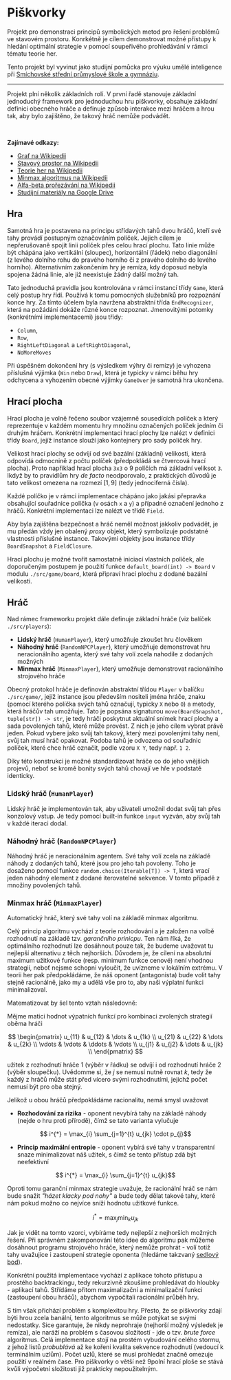 # Piškvorky

Projekt pro demonstraci principů symbolických metod pro řešení 
problémů ve stavovém prostoru. Konrkétně je cílem demonstrovat možné přístupy
k hledání optimální strategie v pomocí soupeřivého prohledávání v rámci tématu
teorie her. 

Tento projekt byl vyvinut jako studijní pomůcka pro výuku umělé 
inteligence při 
[Smíchovské střední průmyslové škole a gymnáziu](https://www.ssps.cz/).

---

Projekt plní několik základních rolí. V první řadě stanovuje základní 
jednoduchý framework pro jednoduchou hru piškvorky, obsahuje základní definici
obecného hráče a definuje způsob interakce mezi hráčem a hrou tak, aby bylo
zajištěno, že takový hráč nemůže podvádět.


<br />

**Zajímavé odkazy:**
- [Graf na Wikipedii](https://en.wikipedia.org/wiki/Graph_(discrete_mathematics))
- [Stavový prostor na Wikipedii](https://en.wikipedia.org/wiki/State_space)
- [Teorie her na Wikipedii](https://en.wikipedia.org/wiki/Game_theory)
- [Minmax algoritmus na Wikipedii](https://en.wikipedia.org/wiki/Minimax)
- [Alfa-beta prořezávání na Wikipedii](https://en.wikipedia.org/wiki/Alpha%E2%80%93beta_pruning)
- [Studijní materiály na Google Drive](https://tinyurl.com/ssps-umela-inteligence)


## Hra

Samotná hra je postavena na principu střídavých tahů dvou hráčů, kteří své 
tahy provádí postupným označováním políček. Jejich cílem je nepřerušovaně 
spojit linii políček přes celou hrací plochu. Tato linie může být chápána
jako vertikální (sloupec), horizontální (řádek) nebo diagonální (z levého 
dolního rohu do pravého horního či z pravého dolního do levého horního).
Alternativním zakončením hry je remíza, kdy doposud nebyla spojena žádná
linie, ale již neexistuje žádný další možný tah.

Tato jednoduchá pravidla jsou kontrolována v rámci instancí třídy `Game`,
která celý postup hry řídí. Používá k tomu pomocných služebníků pro rozpoznání
konce hry. Za tímto účelem byla navržena abstraktní třída `EndRecognizer`, 
která na požádání dokáže různé konce rozpoznat. Jmenovitými potomky 
(konkrétními implementacemi) jsou třídy: 

- `Column`, 
- `Row`, 
- `RightLeftDiagonal` a `LeftRightDiagonal`,
- `NoMoreMoves`

Při úspěšném dokončení hry (s výsledkem výhry či remízy) je vyhozena příslušná
výjimka (`Win` nebo `Draw`), která je typicky v rámci běhu hry odchycena a
vyhozením obecné výjimky `GameOver` je samotná hra ukončena.


## Hrací plocha

Hrací plocha je volně řečeno soubor vzájemně sousedících políček a který
reprezentuje v každém momentu hry množinu označených políček jedním či druhým
hráčem. Konkrétní implementaci hrací plochy lze nalézt v definici třídy 
`Board`, jejíž instance slouží jako kontejnery pro sady políček hry.

Velikost hrací plochy se odvíjí od své bazální (základní) velikosti, která
odpovídá odmocnině z počtu políček (předpokládá se čtvercová hrací plocha). 
Proto například hrací plocha `3x3` o 9 políčích má základní veliksot `3`.
Ikdyž by to pravidlům hry *de facto* neodporovalo, z praktických důvodů je
tato velikost omezena na rozmezí $[1,9]$ (tedy jednociferná čísla).

Každé políčko je v rámci implementace chápáno jako jakási přepravka obsahující
souřadnice políčka (v osách `x` a `y`) a případné označení jednoho z hráčů.
Konkrétní implementaci lze nalézt ve třídě `Field`.

Aby byla zajištěna bezpečnost a hráč neměl možnost jakkoliv podvádět, je mu
předán vždy jen obalený *proxy* objekt, který symbolizuje podstatné vlastnosti
příslušné instance. Takovými objekty jsou instance třídy `BoardSnapshot` a 
`FieldClosure`.

Hrací plochu je možné tvořit samostatně iniciací vlastních políček, ale 
doporučeným postupem je použití funkce `default_board(int) -> Board` v modulu
`./src/game/board`, která připraví hrací plochu z dodané bazální velikosti.

## Hráč

Nad rámec frameworku projekt dále definuje základní hráče (viz balíček 
`./src/players`):

- **Lidský hráč** (`HumanPlayer`), který umožňuje zkoušet hru člověkem
- **Náhodný hráč** (`RandomNPCPlayer`), který umožňuje demonstrovat hru 
neracionálního agenta, který své tahy volí zcela nahodile z dodaných možných
- **Minmax hráč** (`MinmaxPlayer`), který umožňuje demonstrovat racionálního
strojového hráče

Obecný protokol hráče je definován abstraktní třídou `Player` v balíčku 
`./src/game/`, jejíž instance jsou především nositeli jména hráče, znaku 
(pomocí kterého políčka svých tahů označují, typicky `X` nebo `O`) a metody, 
která hráčův tah umožňuje. Tato je popsána signaturou 
`move(BoardSnapshot, tuple[str]) -> str`, je tedy hráči poskytnut aktuální
snímek hrací plochy a sada povolených tahů, které může provést. Z nich je jeho
cílem vybrat právě jeden. Pokud vybere jako svůj tah takový, který mezi 
povolenými tahy není, svůj tah musí hráč opakovat. Podoba tahů je odvozena
od souřadnic políček, které chce hráč označit, podle vzoru `X Y`, tedy např.
`1 2`.

Díky této konstrukci je možné standardizovat hráče co do jeho vnějších projevů,
neboť se kromě bonity svých tahů chovají ve hře v podstatě identicky.

### Lidský hráč (`HumanPlayer`)

Lidský hráč je implementován tak, aby uživateli umožnil dodat svůj tah přes
konzolový vstup. Je tedy pomocí built-in funkce `input` vyzván, aby svůj tah
v každé iteraci dodal.


### Náhodný hráč (`RandomNPCPlayer`)

Náhodný hráč je neracionálním agentem. Své tahy volí zcela na základě náhody
z dodaných tahů, které jsou pro jeho tah povoleny. Toho je dosaženo pomocí
funkce `random.choice(Iterable[T]) -> T`, která vrací jeden náhodný element
z dodané iterovatelné sekvence. V tomto případě z množiny povolených tahů.


### Minmax hráč (`MinmaxPlayer`)

Automatický hráč, který své tahy volí na základě minmax algoritmu.

Celý princip algoritmu vychází z teorie rozhodování a je založen na
volbě rozhodnutí na základě tzv. *garančního prinicpu*. Ten nám říká, že
optimálního rozhodnutí lze dosáhnout pouze tak, že budeme uvažovat tu
nejlepší alternativu z těch nejhorších. Důvodem je, že cílení na absolutní
maximum užitkové funkce (resp. minimum funkce cenové) není vhodnou strategií,
neboť nejsme schopni vyloučit, že uvízneme v lokálním extrému. V teorii her 
pak předpokládáme, že náš oponent (antagonista) bude volit tahy stejně 
racionálně, jako my a udělá vše pro to, aby naši výplatní funkci minimalizoval.

Matematizovat by šel tento vztah následovně:

Mějme matici hodnot výpatních funkcí pro kombinaci zvolených strategií oběma
hráči

 ```math
 
 \begin{pmatrix}
 u_{11} & u_{12} & \dots & u_{1k} \\
 u_{21} & u_{22} & \dots & u_{2k} \\
 \vdots & \vdots & \ddots & \vdots \\
 u_{j1} & u_{j2} & \dots & u_{jk} \\
 \end{pmatrix}
 
 ```

užitek z rozhodnutí hráče 1 (výběr v řádku) se odvíjí i od rozhodnutí hráče 2
(výběr sloupečku). Uvědomme si, že $j$ se nemusí nutně rovnat $k$, tedy že 
každý z hráčů může stát před vícero svými rozhodnutími, jejichž počet nemusí
být pro oba stejný. 

Jelikož u obou hráčů předpokládáme racionalitu, nemá smysl uvažovat


- **Rozhodování za rizika** - oponent nevybírá tahy na základě náhody
  (nejde o hru proti přírodě), čímž se tato varianta vylučuje
  
```math
    i^{*} = \max_{i} \sum_{j=1}^{t} u_{jk} \cdot p_{j}
```

- **Princip maximální entropie** - oponent vybírá své tahy v transparentní 
  snaze minimalizovat náš užitek, s čímž se tento přístup zdá být neefektivní
  
```math
    i^{*} = \max_{i} \sum_{j=1}^{t} u_{jk}
```

Oproti tomu garanční minmax strategie uvažuje, že racionální hráč se nám bude
snažit *"házet klacky pod nohy"* a bude tedy dělat takové tahy, které nám
pokud možno co nejvíce sníží hodnotu užitkové funkce.

```math
    i^{*} = \max_{j} \min_{k} u_{jk}
```

Jak je vidět na tomto vzorci, vybíráme tedy nejlepší z nejhorších možných 
řešení. Při správném zakomponování této idee do algoritmu pak můžeme dosáhnout
programu strojového hráče, který nemůže prohrát - volí totiž tahy uvažujíce i
zastoupení strategie oponenta (hledáme takzvaný
[sedlový bod](https://cs.wikipedia.org/wiki/Strategie_(teorie_her)#Sedlov%C3%BD_bod)).

Konkrétní použitá implementace vychází z aplikace tohoto přístupu a prostého
backtrackingu, tedy rekurzivně zkoušíme prohledávat do hloubky - aplikací tahů.
Střídáme přitom maximalizační a minimalizační funkci (zastoupení obou hráčů),
abychom vypočítali racionální průběh hry.

S tím však přichází problém s komplexitou hry. Přesto, že se piškvorky zdají 
býti hrou zcela banální, tento algoritmus se může potýkat se svými nedostatky.
Sice garantuje, že nikdy neprohraje (nejhorší možný výsledek je remíza), ale
naráží na problém s časovou složitostí - jde o tzv. *brute force* algoritmus.
Celá implementace stojí na prostém vybudování celého stormu, z jehož listů
*probublává* až ke kořeni kvalita sekvence rozhodnutí (vedoucí k terminálním
uzlům). Počet uzlů, které se musí prohledat značně omezuje použití v reálném
čase. Pro piškvorky o větší než 9polní hrací ploše se stává kvůli výpočetní
složitosti již prakticky nepoužitelným.
